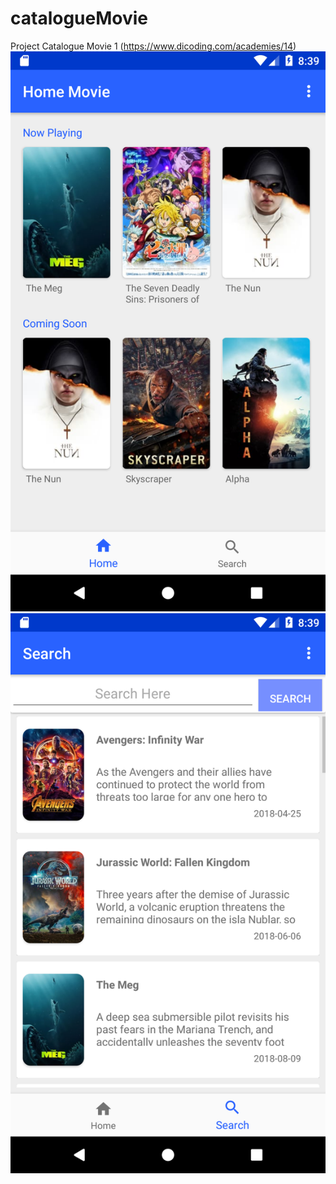 # catalogueMovie
Project Catalogue Movie 1 (https://www.dicoding.com/academies/14)
<img src="Images/1.png"><img src="Images/2.png">